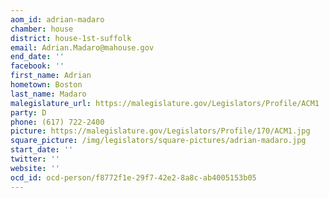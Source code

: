 ```yaml
---
aom_id: adrian-madaro
chamber: house
district: house-1st-suffolk
email: Adrian.Madaro@mahouse.gov
end_date: ''
facebook: ''
first_name: Adrian
hometown: Boston
last_name: Madaro
malegislature_url: https://malegislature.gov/Legislators/Profile/ACM1
party: D
phone: (617) 722-2400
picture: https://malegislature.gov/Legislators/Profile/170/ACM1.jpg
square_picture: /img/legislators/square-pictures/adrian-madaro.jpg
start_date: ''
twitter: ''
website: ''
ocd_id: ocd-person/f8772f1e-29f7-42e2-8a8c-ab4005153b05
---
```

